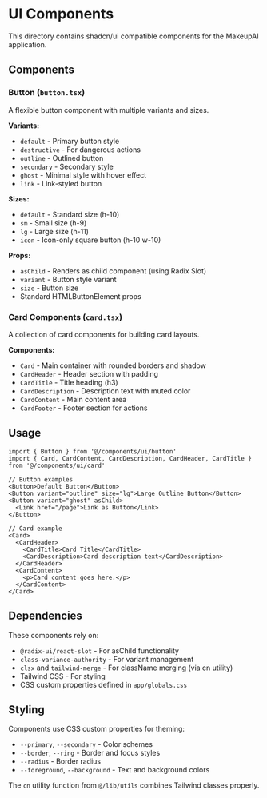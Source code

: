 # UI Components

This directory contains shadcn/ui compatible components for the MakeupAI application.

## Components

### Button (`button.tsx`)
A flexible button component with multiple variants and sizes.

**Variants:**
- `default` - Primary button style
- `destructive` - For dangerous actions
- `outline` - Outlined button
- `secondary` - Secondary style
- `ghost` - Minimal style with hover effect
- `link` - Link-styled button

**Sizes:**
- `default` - Standard size (h-10)
- `sm` - Small size (h-9)
- `lg` - Large size (h-11)
- `icon` - Icon-only square button (h-10 w-10)

**Props:**
- `asChild` - Renders as child component (using Radix Slot)
- `variant` - Button style variant
- `size` - Button size
- Standard HTMLButtonElement props

### Card Components (`card.tsx`)
A collection of card components for building card layouts.

**Components:**
- `Card` - Main container with rounded borders and shadow
- `CardHeader` - Header section with padding
- `CardTitle` - Title heading (h3)
- `CardDescription` - Description text with muted color
- `CardContent` - Main content area
- `CardFooter` - Footer section for actions

## Usage

```tsx
import { Button } from '@/components/ui/button'
import { Card, CardContent, CardDescription, CardHeader, CardTitle } from '@/components/ui/card'

// Button examples
<Button>Default Button</Button>
<Button variant="outline" size="lg">Large Outline Button</Button>
<Button variant="ghost" asChild>
  <Link href="/page">Link as Button</Link>
</Button>

// Card example
<Card>
  <CardHeader>
    <CardTitle>Card Title</CardTitle>
    <CardDescription>Card description text</CardDescription>
  </CardHeader>
  <CardContent>
    <p>Card content goes here.</p>
  </CardContent>
</Card>
```

## Dependencies

These components rely on:
- `@radix-ui/react-slot` - For asChild functionality
- `class-variance-authority` - For variant management
- `clsx` and `tailwind-merge` - For className merging (via cn utility)
- Tailwind CSS - For styling
- CSS custom properties defined in `app/globals.css`

## Styling

Components use CSS custom properties for theming:
- `--primary`, `--secondary` - Color schemes
- `--border`, `--ring` - Border and focus styles
- `--radius` - Border radius
- `--foreground`, `--background` - Text and background colors

The `cn` utility function from `@/lib/utils` combines Tailwind classes properly.